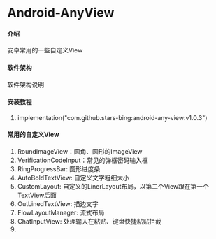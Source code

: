 # Android-AnyView

#### 介绍
安卓常用的一些自定义View

#### 软件架构
软件架构说明


#### 安装教程

1.  implementation("com.github.stars-bing:android-any-view:v1.0.3")

#### 常用的自定义View

1.  RoundImageView：圆角、圆形的ImageView
2.  VerificationCodeInput：常见的弹框密码输入框
3.  RingProgressBar: 圆形进度条
4.  AutoBoldTextView: 自定义文字粗细大小
5.  CustomLayout: 自定义的LinerLayout布局，以第二个View跟在第一个TextView后面
6.  OutLinedTextView: 描边文字
7.  FlowLayoutManager: 流式布局
8.  ChatInputView: 处理输入在粘贴、键盘快捷粘贴拦截
9.  

